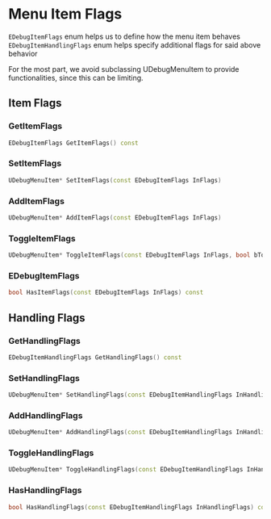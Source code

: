 # Menu Item Flags

``EDebugItemFlags`` enum helps us to define how the menu item behaves
``EDebugItemHandlingFlags`` enum helps specify additional flags for said above behavior

For the most part, we avoid subclassing UDebugMenuItem to provide functionalities, since this can be limiting.

## Item Flags

### GetItemFlags

<secondary-label ref="cpp"/>
<secondary-label ref="bp"/>

```C++ 
EDebugItemFlags GetItemFlags() const
```

### SetItemFlags

<secondary-label ref="cpp"/>
<secondary-label ref="bp"/>

```C++ 
UDebugMenuItem* SetItemFlags(const EDebugItemFlags InFlags)
```

### AddItemFlags

<secondary-label ref="cpp"/>
<secondary-label ref="bp"/>

```C++ 
UDebugMenuItem* AddItemFlags(const EDebugItemFlags InFlags)
```

### ToggleItemFlags

<secondary-label ref="cpp"/>
<secondary-label ref="bp"/>

```C++ 
UDebugMenuItem* ToggleItemFlags(const EDebugItemFlags InFlags, bool bToggleValue = true)
```

### EDebugItemFlags

<secondary-label ref="cpp"/>
<secondary-label ref="bp"/>

```C++ 
bool HasItemFlags(const EDebugItemFlags InFlags) const
```


## Handling Flags


### GetHandlingFlags

<secondary-label ref="cpp"/>
<secondary-label ref="bp"/>

```c++
EDebugItemHandlingFlags GetHandlingFlags() const
```

### SetHandlingFlags

<secondary-label ref="cpp"/>
<secondary-label ref="bp"/>

```c++
UDebugMenuItem* SetHandlingFlags(const EDebugItemHandlingFlags InHandlingFlags)
```

### AddHandlingFlags

<secondary-label ref="cpp"/>
<secondary-label ref="bp"/>

```c++
UDebugMenuItem* AddHandlingFlags(const EDebugItemHandlingFlags InHandlingFlags)
```

### ToggleHandlingFlags

<secondary-label ref="cpp"/>
<secondary-label ref="bp"/>

```c++
UDebugMenuItem* ToggleHandlingFlags(const EDebugItemHandlingFlags InHandlingFlags, bool bToggleValue = true)
```

### HasHandlingFlags

<secondary-label ref="cpp"/>
<secondary-label ref="bp"/>

```c++
bool HasHandlingFlags(const EDebugItemHandlingFlags InHandlingFlags) const
```
